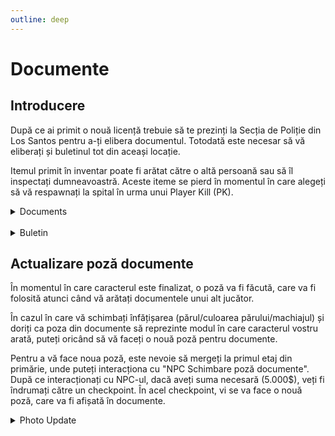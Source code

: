 ```yaml
---
outline: deep
---
```


# Documente

## Introducere

După ce ai primit o nouă licență trebuie să te prezinți la Secția de Poliție din Los Santos pentru a-ți elibera documentul. Totodată este necesar să vă eliberați și buletinul tot din aceași locație.

Itemul primit în inventar poate fi arătat către o altă persoană sau să îl inspectați dumneavoastră. Aceste iteme se pierd în momentul în care alegeți să vă respawnați la spital în urma unui Player Kill (PK).

<details>
  <summary>Documents</summary>
  <img src="https://assets.b-zone.ro/images/wiki/document-items.png" alt="Car Tuning Centers">
</details>

<br/>

<details>
  <summary>Buletin</summary>
  <img src="https://assets.b-zone.ro/images/wiki/buletin.png" alt="Car Tuning Centers">
</details>

## Actualizare poză documente

În momentul în care caracterul este finalizat, o poză va fi făcută, care va fi folosită atunci când vă arătați documentele unui alt jucător.

În cazul în care vă schimbați înfățișarea (părul/culoarea părului/machiajul) și doriți ca poza din documente să reprezinte modul în care caracterul vostru arată, puteți oricând să vă faceți o nouă poză pentru documente.

Pentru a vă face noua poză, este nevoie să mergeți la primul etaj din primărie, unde puteți interacționa cu "NPC Schimbare poză documente". După ce interacționați cu NPC-ul, dacă aveți suma necesară (5.000$), veți fi îndrumați către un checkpoint. În acel checkpoint, vi se va face o nouă poză, care va fi afișată în documente.

<details>
  <summary>Photo Update</summary>
  <img src="https://assets.b-zone.ro/images/wiki/update-doc-photo.gif" alt="Car Tuning Centers">
</details>